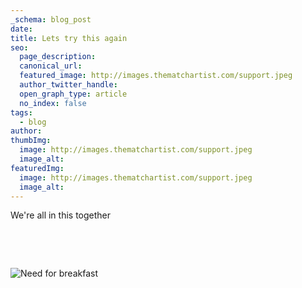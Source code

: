 ```yaml
---
_schema: blog_post
date:
title: Lets try this again
seo:
  page_description:
  canonical_url:
  featured_image: http://images.thematchartist.com/support.jpeg
  author_twitter_handle:
  open_graph_type: article
  no_index: false
tags:
  - blog
author:
thumbImg:
  image: http://images.thematchartist.com/support.jpeg
  image_alt:
featuredImg:
  image: http://images.thematchartist.com/support.jpeg
  image_alt:
---
```

We're all in this together

&nbsp;

&nbsp;

![Need for breakfast](http://images.thematchartist.com/pexels-photo-376464.jpeg "need")